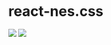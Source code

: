 # react-nes.css
[![](https://img.shields.io/bundlephobia/min/react.svg)](https://www.npmjs.com/package/@cstrnt/react-nes.css)
[![](https://img.shields.io/bundlephobia/min/@cstrnt/react-nes.css.svg)](https://www.npmjs.com/package/@cstrnt/react-nes.css)
